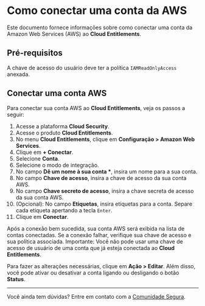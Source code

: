 # Como conectar uma conta da AWS

Este documento fornece informações sobre como conectar uma conta da Amazon Web Services (AWS) ao **Cloud Entitlements**.

## Pré-requisitos

A chave de acesso do usuário deve ter a política `IAMReadOnlyAccess` anexada.

## Conectar uma conta AWS

Para conectar sua conta AWS ao **Cloud Entitlements**, veja os passos a seguir:

1. Acesse a plataforma **Cloud Security**.  
2. Acesse o produto **Cloud Entitlements**.  
3. No menu **Cloud Entitlements**, clique em **Configuração \> Amazon Web Services**.  
4. Clique em **\+ Conectar**.  
5. Selecione **Conta**.  
6. Selecione o modo de integração.  
7. No campo **Dê um nome à sua conta \***, insira um nome para a sua conta.  
8. No campo **Chave de acesso**, insira a chave de acesso da sua conta AWS.  
9. No campo **Chave secreto de acesso**, insira a chave secreta de acesso da sua conta AWS.  
10. (Opcional): No campo **Etiquetas**, insira etiquetas para a conta. Separe cada etiqueta apertando a tecla `Enter`.  
11. Clique em **Conectar**.

Após a conexão bem sucedida, sua conta AWS será exibida na lista de contas conectadas. Se a conexão falhar, verifique sua chave de acesso e sua política associada. Importante: Você não pode usar uma chave de acesso de usuário de uma conta que já esteja conectada ao **Cloud Entitlements**.

Para fazer as alterações necessárias, clique em **Ação \> Editar**. Além disso, você pode ativar ou desativar a conta ligando ou desligando o botão **Status**.

---
Você ainda tem dúvidas? Entre em contato com a [Comunidade Segura](https://community.Segura.io/).